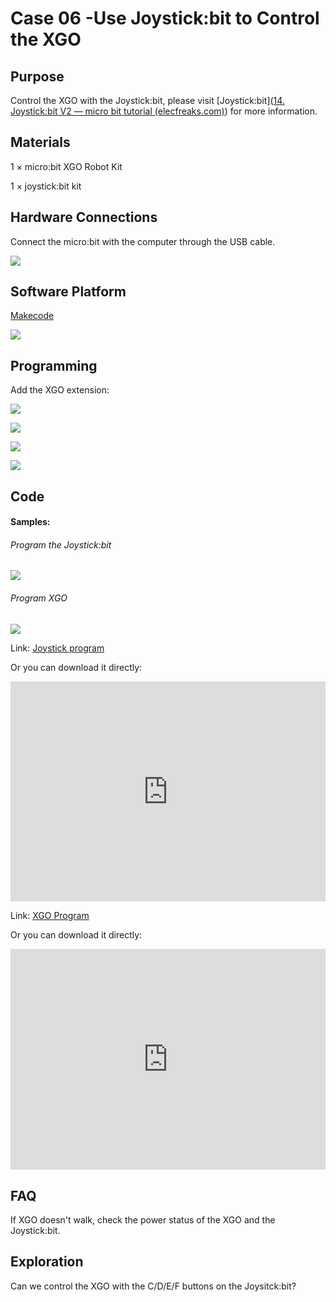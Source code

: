 # Case 06 -Use Joystick:bit to Control the XGO



## Purpose

Control the XGO with the Joystick:bit, please visit [Joystick:bit]([14. Joystick:bit V2 — micro bit tutorial (elecfreaks.com)](https://www.elecfreaks.com/learn-en/microbitExtensionModule/joystick_bit_v2.html)) for more information. 

## Materials 

1 × micro:bit XGO Robot Kit 

1 × joystick:bit kit



## Hardware Connections

Connect the micro:bit with the computer through the USB cable. 

![](./images/microbit-xgo-robot-kit-22.png)



## Software Platform

[Makecode](https://makecode.microbit.org/#)

![](./images/microbit-xgo-robot-kit-10.png)



## Programming



Add the XGO extension:

![](./images/microbit-xgo-robot-kit-11.png)

![](./images/microbit-xgo-robot-kit-12.png)

![](./images/microbit-xgo-robot-kit-13.png)

![](./images/microbit-xgo-robot-kit-14.png)



## Code

#### Samples:

###### Program the Joystick:bit

![](./images/microbit-xgot-robot-kit-case06-out-of-the-square-01.png)

###### Program XGO

![](./images/microbit-xgot-robot-kit-case06-out-of-the-square-02.png)



Link: [Joystick program](https://makecode.microbit.org/_gPjJh9HEUYUm)

Or you can download it directly:

<div style="position:relative;height:0;padding-bottom:70%;overflow:hidden;"><iframe style="position:absolute;top:0;left:0;width:100%;height:100%;" src="https://makecode.microbit.org/#pub:_gPjJh9HEUYUm" frameborder="0" sandbox="allow-popups allow-forms allow-scripts allow-same-origin"></iframe></div> 

Link: [XGO Program](https://makecode.microbit.org/_LhKY78KcAFHa)

Or you can download it directly:

<div style="position:relative;height:0;padding-bottom:70%;overflow:hidden;"><iframe style="position:absolute;top:0;left:0;width:100%;height:100%;" src="https://makecode.microbit.org/#pub:_LhKY78KcAFHa" frameborder="0" sandbox="allow-popups allow-forms allow-scripts allow-same-origin"></iframe></div> 

## FAQ

If XGO doesn't walk, check the power status of the XGO and the Joystick:bit. 



## Exploration

Can we control the XGO with the C/D/E/F buttons on the Joysitck:bit? 
